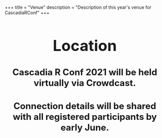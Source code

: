 +++
title = "Venue"
description = "Description of this year's venue for CascadiaRConf"
+++

<style>

#location a:hover {
  text-decoration: none;
  color: #EA33E4;
}

#location a {
  color: #036936;
}
#location a:hover {
  color: #FEE11A;
}
#location {
  font-size: 1.7em;
  font-weight: normal; 
}
</style>


<div class="center" id="location" style="text-align: center">
  <h1>Location</h1>
  <h3>Cascadia R Conf 2021 will be held virtually via Crowdcast.</h3>
  <h3>Connection details will be shared with all registered participants by early June.</h3>
</div>

<br><br><br>
